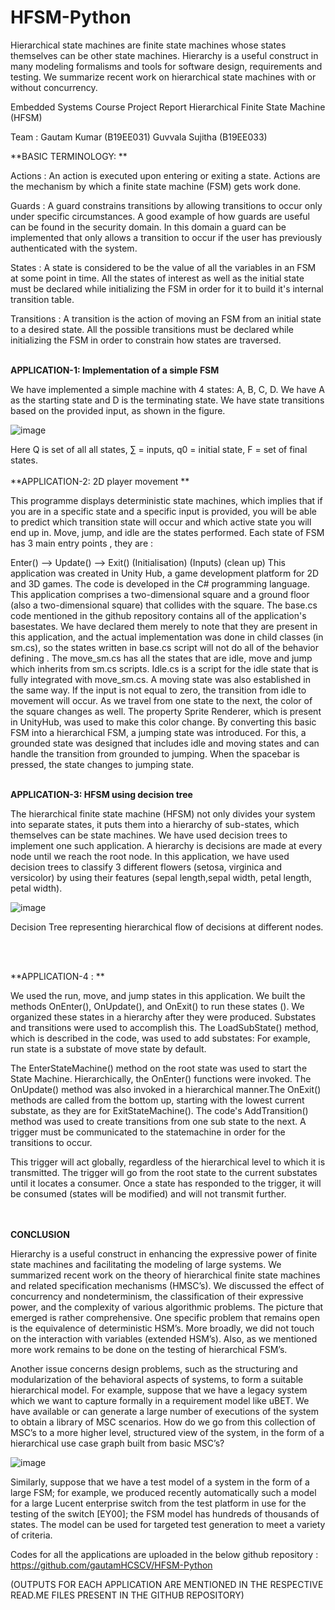 # HFSM-Python
Hierarchical state machines are finite state machines whose states themselves can be other state machines. Hierarchy is a useful construct in many modeling formalisms and tools for software design, requirements and testing. We summarize recent work on hierarchical state machines with or without concurrency.

Embedded Systems Course Project Report
Hierarchical Finite State Machine (HFSM)

Team :
Gautam Kumar (B19EE031)
Guvvala Sujitha (B19EE033)

**BASIC TERMINOLOGY: **
 
Actions :
An action is executed upon entering or exiting a state. Actions are the mechanism by which a finite state machine (FSM) gets work done.

Guards :
A guard constrains transitions by allowing transitions to occur only under specific circumstances. A good example of how guards are useful can be found in the security domain. In this domain a guard can be implemented that only allows a transition to occur if the user has previously authenticated with the system.

States :
A state is considered to be the value of all the variables in an FSM at some point in time. All the states of interest as well as the initial state must be declared while initializing the FSM in order for it to build it's internal transition table.

Transitions :
A transition is the action of moving an FSM from an initial state to a desired state. All the possible transitions must be declared while initializing the FSM in order to constrain how states are traversed.
</br></br>

**APPLICATION-1: Implementation of a simple FSM**

We have implemented a simple machine with 4 states: A, B, C, D. We have A as the starting state and D is the terminating state. We have state transitions based on the provided input, as shown in the figure. 

![image](https://user-images.githubusercontent.com/65457437/165305686-4bce2c59-c45b-465b-9fd2-5a0457393644.png)

Here Q is set of all all states, ∑ = inputs, q0 = initial state, F = set of final states.
 </br></br>
**APPLICATION-2: 2D player movement **

This programme displays deterministic state machines, which implies that if you are in a specific state and a specific input is provided, you will be able to predict which transition state will occur and which active state you will end up in. Move, jump, and idle are the states performed.
Each state of FSM has 3 main entry points , they are :
 
Enter() —>         Update()  —>      Exit()
			       (Initialisation)            (Inputs)            (clean up)
This application was created in Unity Hub, a game development platform for 2D and 3D games. The code is developed in the C# programming language. This application comprises a two-dimensional square and a ground floor (also a two-dimensional square) that collides with the square. The base.cs code mentioned in the github repository contains all of the application's basestates. We have declared them merely to note that they are present in this application, and the actual implementation was done in child classes (in sm.cs), so the states written in base.cs script will not do all of the behavior defining .
The move_sm.cs has all the states that are idle, move and jump which inherits from sm.cs scripts. Idle.cs is a script for the idle state that is fully integrated with move_sm.cs. A moving state was also established in the same way. If the input is not equal to zero, the transition from idle to movement will occur. As we travel from one state to the next, the color of the square changes as well. The property Sprite Renderer, which is present in UnityHub, was used to make this color change.
By converting this basic FSM into a hierarchical FSM, a jumping state was introduced. For this, a grounded state was designed that includes idle and moving states and can handle the transition from grounded to jumping. When the spacebar is pressed, the state changes to jumping state.
 </br></br>
 
**APPLICATION-3: HFSM using decision tree**
 
The hierarchical finite state machine (HFSM) not only divides your system into separate states, it puts them into a hierarchy of sub-states, which themselves can be state machines. We have used decision trees to implement one such application. A hierarchy is decisions are made at every node until we reach the root node. In this application, we have used decision trees to classify 3 different flowers (setosa, virginica and versicolor) by using their features (sepal length,sepal width, petal length, petal width).
 
![image](https://user-images.githubusercontent.com/65457437/165305637-47f3afa1-975f-49e1-a120-1e8963010cf4.png)
 

Decision Tree representing hierarchical flow of decisions at different nodes.
 
 </br></br>
 
**APPLICATION-4 : **
 
We used the run, move, and jump states in this application. We built the methods OnEnter(), OnUpdate(), and OnExit() to run these states (). We organized these states in a hierarchy after they were produced. Substates and transitions were used to accomplish this. The LoadSubState() method, which is described in the code, was used to add substates: For example, run state is a substate of move state by default.
 
The EnterStateMachine() method on the root state was used to start the State Machine. Hierarchically, the OnEnter() functions were invoked. The OnUpdate() method was also invoked in a hierarchical manner.The OnExit() methods are called from the bottom up, starting with the lowest current substate, as they are for ExitStateMachine(). The code's AddTransition() method was used to create transitions from one sub state to the next. A trigger must be communicated to the statemachine in order for the transitions to occur.
 
This trigger will act globally, regardless of the hierarchical level to which it is transmitted. The trigger will go from the root state to the current substates until it locates a consumer. Once a state has responded to the trigger, it will be consumed (states will be modified) and will not transmit further.

 </br></br>
**CONCLUSION**

Hierarchy is a useful construct in enhancing the expressive power of finite state machines and facilitating the modeling of large systems. We summarized recent work on the theory of hierarchical finite state machines and related specification mechanisms (HMSC’s). We discussed the effect of concurrency and nondeterminism, the classification of their expressive power, and the complexity of various algorithmic problems. The picture that emerged is rather comprehensive. One specific problem that remains open is the equivalence of deterministic HSM’s. More broadly, we did not touch on the interaction with variables (extended HSM’s). Also, as we mentioned more work remains to be done on the testing of hierarchical FSM’s. 


Another issue concerns design problems, such as the structuring and modularization of the behavioral aspects of systems, to form a suitable hierarchical model. For example, suppose that we have a legacy system which we want to capture formally in a requirement model like uBET. We have available or can generate a large number of executions of the system to obtain a library of MSC scenarios. How do we go from this collection of MSC’s to a more higher level, structured view of the system, in the form of a hierarchical use case graph built from basic MSC’s? 

![image](https://user-images.githubusercontent.com/65457437/165305784-e7bf16a5-29e5-4c33-b8d3-73f59d90484b.png)

Similarly, suppose that we have a test model of a system in the form of a large FSM; for example, we produced recently automatically such a model for a large Lucent enterprise switch from the test platform in use for the testing of the switch [EY00]; the FSM model has hundreds of thousands of states. The model can be used for targeted test generation to meet a variety of criteria.

Codes for all the applications are uploaded in the below github repository  : https://github.com/gautamHCSCV/HFSM-Python

(OUTPUTS FOR EACH APPLICATION ARE MENTIONED IN THE RESPECTIVE READ.ME FILES PRESENT IN THE GITHUB REPOSITORY)

